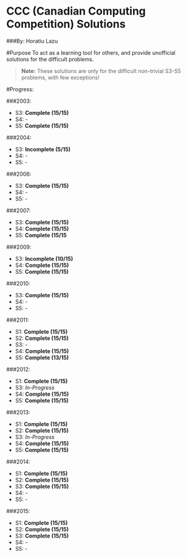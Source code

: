 # CCC (Canadian Computing Competition) Solutions
###By: Horatiu Lazu

#Purpose
To act as a learning tool for others, and provide unofficial solutions for the difficult problems.
> **Note:** These solutions are only for the difficult non-trivial S3-S5 problems, with few exceptions!

#Progress:

###2003:
* S3: **Complete (15/15)**
* S4: -
* S5: **Complete (15/15)**

###2004:
* S3: **Incomplete (5/15)**
* S4: -
* S5: -

###2006:
* S3: **Complete (15/15)**
* S4: -
* S5: -

###2007:
* S3: **Complete (15/15)**
* S4: **Complete (15/15)**
* S5: **Complete (15/15**

###2009:
* S3: **Incomplete (10/15)**
* S4: **Complete (15/15)**
* S5: **Complete (15/15)**

###2010:
* S3: **Complete (15/15)**
* S4: -
* S5: -

###2011:
* S1: **Complete (15/15)**
* S2: **Complete (15/15)**
* S3: -
* S4: **Complete (15/15)**
* S5: **Complete (13/15)**

###2012:
* S1: **Complete (15/15)**
* S3: _In-Progress_
* S4: **Complete (15/15)**
* S5: **Complete (15/15)**

###2013:
* S1: **Complete (15/15)**
* S2: **Complete (15/15)**
* S3: _In-Progress_
* S4: **Complete (15/15)**
* S5: **Complete (15/15)**

###2014:
* S1: **Complete (15/15)**
* S2: **Complete (15/15)**
* S3: **Complete (15/15)**
* S4: -
* S5: -

###2015:
* S1: **Complete (15/15)**
* S2: **Complete (15/15)**
* S3: **Complete (15/15)**
* S4: -
* S5: -

